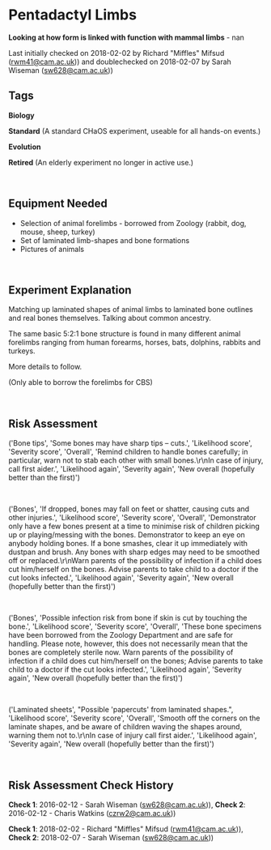 # Pentadactyl Limbs

**Looking at how form is linked with function with mammal limbs** - nan

Last initially checked on 2018-02-02 by Richard "Miffles" Mifsud (rwm41@cam.ac.uk)) and doublechecked on 2018-02-07 by Sarah Wiseman (sw628@cam.ac.uk))

## Tags
<!--- Start Tags (DO NOT REMOVE THIS COMMENT) --->

**Biology**

**Standard** (A standard CHaOS experiment, useable for all hands-on events.)

**Evolution**

**Retired** (An elderly experiment no longer in active use.)
<!--- End Tags (DO NOT REMOVE THIS COMMENT) --->

<br/>

## Equipment Needed 
- Selection of animal forelimbs - borrowed from Zoology (rabbit, dog, mouse, sheep, turkey)
- Set of laminated limb-shapes and bone formations
- Pictures of animals

<br/>

## Experiment Explanation 

Matching up laminated shapes of animal limbs to laminated bone outlines and real bones themselves. Talking about common ancestry. 

The same basic 5:2:1 bone structure is found in many different animal forelimbs ranging from human forearms, horses, bats, dolphins, rabbits and turkeys. 

More details to follow.

(Only able to borrow the forelimbs for CBS)

<br/>

## Risk Assessment

('Bone tips', 'Some bones may have sharp tips – cuts.', 'Likelihood score', 'Severity score', 'Overall', 'Remind children to handle bones carefully; in particular, warn not to stab each other with small bones.\r\nIn case of injury, call first aider.', 'Likelihood again', 'Severity again', 'New overall (hopefully better than the first)')

<br/>

('Bones', 'If dropped, bones may fall on feet or shatter, causing cuts and other injuries.', 'Likelihood score', 'Severity score', 'Overall', 'Demonstrator only have a few bones present at a time to minimise risk of children picking up or playing/messing with the bones. Demonstrator to keep an eye on anybody holding bones. If a bone smashes, clear it up immediately with dustpan and brush. Any bones with sharp edges may need to be smoothed off or replaced.\r\nWarn parents of the possibility of infection if a child does cut him/herself on the bones. Advise parents to take child to a doctor if the cut looks infected.', 'Likelihood again', 'Severity again', 'New overall (hopefully better than the first)')

<br/>

('Bones', 'Possible infection risk from bone if skin is cut by touching the bone.', 'Likelihood score', 'Severity score', 'Overall', 'These bone specimens have been borrowed from the Zoology Department and are safe for handling. Please note, however, this does not necessarily mean that the bones are completely sterile now. Warn parents of the possibility of infection if a child does cut him/herself on the bones; Advise parents to take child to a doctor if the cut looks infected.', 'Likelihood again', 'Severity again', 'New overall (hopefully better than the first)')

<br/>

('Laminated sheets', "Possible 'papercuts' from laminated shapes.", 'Likelihood score', 'Severity score', 'Overall', 'Smooth off the corners on the laminate shapes, and be aware of children waving the shapes around, warning them not to.\r\nIn case of injury call first aider.', 'Likelihood again', 'Severity again', 'New overall (hopefully better than the first)')

<br/>

## Risk Assessment Check History 

**Check 1**: 2016-02-12 - Sarah Wiseman (sw628@cam.ac.uk)), **Check 2**: 2016-02-12 - Charis Watkins (czrw2@cam.ac.uk))

**Check 1**: 2018-02-02 - Richard "Miffles" Mifsud (rwm41@cam.ac.uk)), **Check 2**: 2018-02-07 - Sarah Wiseman (sw628@cam.ac.uk))